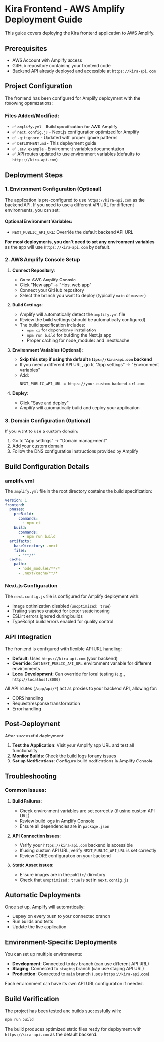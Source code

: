 # Kira Frontend - AWS Amplify Deployment Guide

This guide covers deploying the Kira frontend application to AWS Amplify.

## Prerequisites

- AWS Account with Amplify access
- GitHub repository containing your frontend code
- Backend API already deployed and accessible at `https://kira-api.com`

## Project Configuration

The frontend has been configured for Amplify deployment with the following optimizations:

### Files Added/Modified:
- ✅ `amplify.yml` - Build specification for AWS Amplify
- ✅ `next.config.js` - Next.js configuration optimized for Amplify
- ✅ `.gitignore` - Updated with proper ignore patterns
- ✅ `DEPLOYMENT.md` - This deployment guide
- ✅ `.env.example` - Environment variables documentation
- ✅ API routes updated to use environment variables (defaults to `https://kira-api.com`)

## Deployment Steps

### 1. Environment Configuration (Optional)

The application is pre-configured to use `https://kira-api.com` as the backend API. If you need to use a different API URL for different environments, you can set:

#### Optional Environment Variables:
- `NEXT_PUBLIC_API_URL`: Override the default backend API URL

**For most deployments, you don't need to set any environment variables** as the app will use `https://kira-api.com` by default.

### 2. AWS Amplify Console Setup

1. **Connect Repository**:
   - Go to AWS Amplify Console
   - Click "New app" → "Host web app"
   - Connect your GitHub repository
   - Select the branch you want to deploy (typically `main` or `master`)

2. **Build Settings**:
   - Amplify will automatically detect the `amplify.yml` file
   - Review the build settings (should be automatically configured)
   - The build specification includes:
     - `npm ci` for dependency installation
     - `npm run build` for building the Next.js app
     - Proper caching for node_modules and .next/cache

3. **Environment Variables (Optional)**:
   - **Skip this step if using the default `https://kira-api.com` backend**
   - If you need a different API URL, go to "App settings" → "Environment variables"
   - Add:
     ```
     NEXT_PUBLIC_API_URL = https://your-custom-backend-url.com
     ```

4. **Deploy**:
   - Click "Save and deploy"
   - Amplify will automatically build and deploy your application

### 3. Domain Configuration (Optional)

If you want to use a custom domain:

1. Go to "App settings" → "Domain management"
2. Add your custom domain
3. Follow the DNS configuration instructions provided by Amplify

## Build Configuration Details

### amplify.yml
The `amplify.yml` file in the root directory contains the build specification:

```yaml
version: 1
frontend:
  phases:
    preBuild:
      commands:
        - npm ci
    build:
      commands:
        - npm run build
  artifacts:
    baseDirectory: .next
    files:
      - '**/*'
  cache:
    paths:
      - node_modules/**/*
      - .next/cache/**/*
```

### Next.js Configuration
The `next.config.js` file is configured for Amplify deployment with:
- Image optimization disabled (`unoptimized: true`)
- Trailing slashes enabled for better static hosting
- ESLint errors ignored during builds
- TypeScript build errors enabled for quality control

## API Integration

The frontend is configured with flexible API URL handling:

- **Default**: Uses `https://kira-api.com` (your backend)
- **Override**: Set `NEXT_PUBLIC_API_URL` environment variable for different environments
- **Local Development**: Can override for local testing (e.g., `http://localhost:8000`)

All API routes (`/app/api/*`) act as proxies to your backend API, allowing for:
- CORS handling
- Request/response transformation
- Error handling

## Post-Deployment

After successful deployment:

1. **Test the Application**: Visit your Amplify app URL and test all functionality
2. **Monitor Builds**: Check the build logs for any issues
3. **Set up Notifications**: Configure build notifications in Amplify Console

## Troubleshooting

### Common Issues:

1. **Build Failures**:
   - Check environment variables are set correctly (if using custom API URL)
   - Review build logs in Amplify Console
   - Ensure all dependencies are in `package.json`

2. **API Connection Issues**:
   - Verify your `https://kira-api.com` backend is accessible
   - If using custom API URL, verify `NEXT_PUBLIC_API_URL` is set correctly
   - Review CORS configuration on your backend

3. **Static Asset Issues**:
   - Ensure images are in the `public/` directory
   - Check that `unoptimized: true` is set in `next.config.js`

## Automatic Deployments

Once set up, Amplify will automatically:
- Deploy on every push to your connected branch
- Run builds and tests
- Update the live application

## Environment-Specific Deployments

You can set up multiple environments:
- **Development**: Connected to `dev` branch (can use different API URL)
- **Staging**: Connected to `staging` branch (can use staging API URL)
- **Production**: Connected to `main` branch (uses `https://kira-api.com`)

Each environment can have its own API URL configuration if needed.

## Build Verification

The project has been tested and builds successfully with:
```bash
npm run build
```

The build produces optimized static files ready for deployment with `https://kira-api.com` as the default backend. 